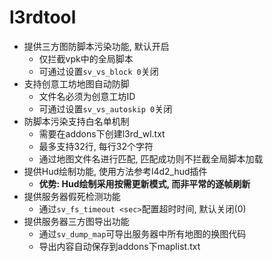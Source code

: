 # l3rdtool
- 提供三方图防脚本污染功能, 默认开启
  - 仅拦截vpk中的全局脚本
  - 可通过设置`sv_vs_block 0`关闭
- 支持创意工坊地图自动防脚
  - 文件名必须为创意工坊ID
  - 可通过设置`sv_vs_autoskip 0`关闭
- 防脚本污染支持白名单机制
  - 需要在addons下创建l3rd_wl.txt
  - 最多支持32行, 每行32个字符
  - 通过地图文件名进行匹配, 匹配成功则不拦截全局脚本加载
- 提供Hud绘制功能, 使用方法参考l4d2_hud插件
  - **优势: Hud绘制采用按需更新模式, 而非平常的逐帧刷新**
- 提供服务器假死检测功能
  - 通过`sv_fs_timeout <sec>`配置超时时间, 默认关闭(0)
- 提供服务器三方图导出功能
  - 通过`sv_dump_map`可导出服务器中所有地图的换图代码
  - 导出内容自动保存到addons下maplist.txt

